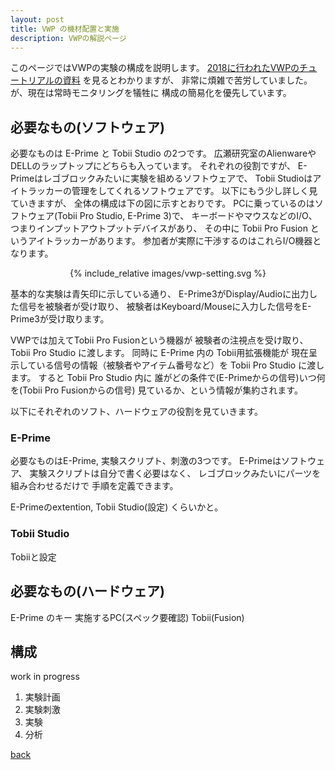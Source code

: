 ```yaml
---
layout: post
title: VWP の機材配置と実施
description: VWPの解説ページ
---
```


このページではVWPの実験の構成を説明します。
[2018に行われたVWPのチュートリアルの資料](https://phiz.c.u-tokyo.ac.jp/~t_chen/download/2018-03-24VWP_tutorial_CHEN.pdf)
を見るとわかりますが、
非常に煩雑で苦労していました。
が、現在は常時モニタリングを犠牲に
構成の簡易化を優先しています。

## 必要なもの(ソフトウェア)

必要なものは E-Prime と Tobii Studio の2つです。
広瀬研究室のAlienwareやDELLのラップトップにどちらも入っています。
それぞれの役割ですが、
E-Primeはレゴブロックみたいに実験を組めるソフトウェアで、
Tobii Studioはアイトラッカーの管理をしてくれるソフトウェアです。
以下にもう少し詳しく見ていきますが、
全体の構成は下の図に示すとおりです。
PCに乗っているのはソフトウェア(Tobii Pro Studio, E-Prime 3)で、
キーボードやマウスなどのI/O、
つまりインプットアウトプットデバイスがあり、
その中に Tobii Pro Fusion というアイトラッカーがあります。
参加者が実際に干渉するのはこれらI/O機器となります。

<center>
{% include_relative images/vwp-setting.svg %}
</center>

基本的な実験は青矢印に示している通り、
E-Prime3がDisplay/Audioに出力した信号を被験者が受け取り、
被験者はKeyboard/Mouseに入力した信号をE-Prime3が受け取ります。

VWPでは加えてTobii Pro Fusionという機器が
被験者の注視点を受け取り、Tobii Pro Studio に渡します。
同時に E-Prime 内の Tobii用拡張機能が
現在呈示している信号の情報（被験者やアイテム番号など）を
Tobii Pro Studio に渡します。
すると Tobii Pro Studio 内に
誰がどの条件で(E-Primeからの信号)いつ何を(Tobii Pro Fusionからの信号)
見ているか、という情報が集約されます。

以下にそれぞれのソフト、ハードウェアの役割を見ていきます。

### E-Prime

必要なものはE-Prime, 実験スクリプト、刺激の3つです。
E-Primeはソフトウェア、
実験スクリプトは自分で書く必要はなく、
レゴブロックみたいにパーツを組み合わせるだけで
手順を定義できます。

E-Primeのextention, 
Tobii Studio(設定) くらいかと。

### Tobii Studio

Tobiiと設定

## 必要なもの(ハードウェア)

E-Prime のキー
実施するPC(スペック要確認)
Tobii(Fusion)

## 構成






work in progress

1. 実験計画
1. 実験刺激
1. 実験
1. 分析

[back](./)

